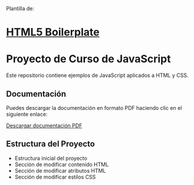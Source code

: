 Plantilla de: 
# [HTML5 Boilerplate](https://html5boilerplate.com/)

# Proyecto de Curso de JavaScript

Este repositorio contiene ejemplos de JavaScript aplicados a HTML y CSS.

## Documentación

Puedes descargar la documentación en formato PDF haciendo clic en el siguiente enlace:

[Descargar documentación PDF](https://github.com/miganjo99/repo_control_version/src/pdf/Practica_Sistema_de_control_de_versiones_MiguelGandiaJorda.pdf)
## Estructura del Proyecto

- Estructura inicial del proyecto
- Sección de modificar contenido HTML
- Sección de modificar atributos HTML
- Sección de modificar estilos CSS

